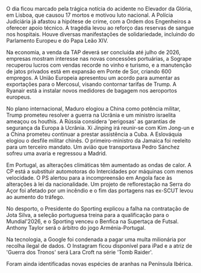 O dia ficou marcado pela trágica notícia do acidente no Elevador da Glória, em Lisboa, que causou 17 mortos e motivou luto nacional. A Polícia Judiciária já afastou a hipótese de crime, com a Ordem dos Engenheiros a oferecer apoio técnico. A tragédia levou ao reforço das reservas de sangue nos hospitais. Houve diversas manifestações de solidariedade, incluindo do Parlamento Europeu e do Papa Leão XIV.

Na economia, a venda da TAP deverá ser concluída até julho de 2026, empresas mostram interesse nas novas concessões portuárias, a Sogrape recuperou lucros com vendas recorde no vinho e turismo, e a manutenção de jatos privados está em expansão em Ponte de Sor, criando 600 empregos. A União Europeia apresentou um acordo para aumentar as exportações para o Mercosul, visando contornar tarifas de Trump. A Ryanair está a instalar novos medidores de bagagem nos aeroportos europeus.

No plano internacional, Maduro elogiou a China como potência militar, Trump prometeu resolver a guerra na Ucrânia e um ministro israelita ameaçou os houthis. A Rússia considera 'perigosas' as garantias de segurança da Europa à Ucrânia. Xi Jinping irá reunir-se com Kim Jong-un e a China prometeu continuar a prestar assistência a Cuba. A Eslováquia elogiou o desfile militar chinês. O primeiro-ministro da Jamaica foi reeleito para um terceiro mandato. Um avião que transportava Pedro Sánchez sofreu uma avaria e regressou a Madrid.

Em Portugal, as alterações climáticas têm aumentado as ondas de calor. A CP está a substituir automotoras do Intercidades por máquinas com menos velocidade. O PS alertou para a incompreensão em Angola face às alterações à lei da nacionalidade. Um projeto de reflorestação na Serra do Açor foi afetado por um incêndio e o fim das portagens nas ex-SCUT levou ao aumento do tráfego.

No desporto, o Presidente do Sporting explicou a falha na contratação de Jota Silva, a seleção portuguesa treina para a qualificação para o Mundial'2026, e o Sporting venceu o Benfica na Supertaça de Futsal. Anthony Taylor será o árbitro do jogo Arménia-Portugal.

Na tecnologia, a Google foi condenada a pagar uma multa milionária por recolha ilegal de dados. O Instagram ficou disponível para iPad e a atriz de 'Guerra dos Tronos' será Lara Croft na série 'Tomb Raider'.

Foram ainda identificadas novas espécies de aranhas na Península Ibérica.